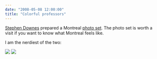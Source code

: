 ```yaml
---
date: "2008-05-08 12:00:00"
title: "Colorful professors"
---
```




[Stephen Downes](http://www.downes.ca) prepared a Montreal [photo set](http://www.flickr.com/photos/stephen_downes/sets/72157604949653478/show/?rb=1). The photo set is worth a visit if you want to know what Montreal feels like.

I am the nerdiest of the two:

<img decoding="async" src="http://farm4.static.flickr.com/3286/2476496164_b655a6219a_m.jpg" />

<img decoding="async" src="http://farm4.static.flickr.com/3191/2475679805_47facb7f5a_m.jpg" />

